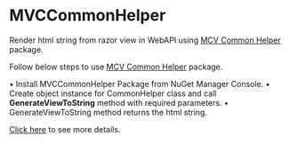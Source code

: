 # MVCCommonHelper
Render html string from razor view in WebAPI using <a href="https://www.nuget.org/packages/MVCCommonHelper/">MCV Common Helper</a> package.

Follow below steps to use <a href="https://www.nuget.org/packages/MVCCommonHelper/">MCV Common Helper</a> package.

•	Install MVCCommonHelper Package from NuGet Manager Console.
•	Create object instance for CommonHelper class and call <b>GenerateViewToString</b> method with required parameters.
•	GenerateViewToString method returns the html string.

<a href="https://github.com/vamshisonnathi/MVCCommonHelper/wiki">Click here</a> to see more details.
